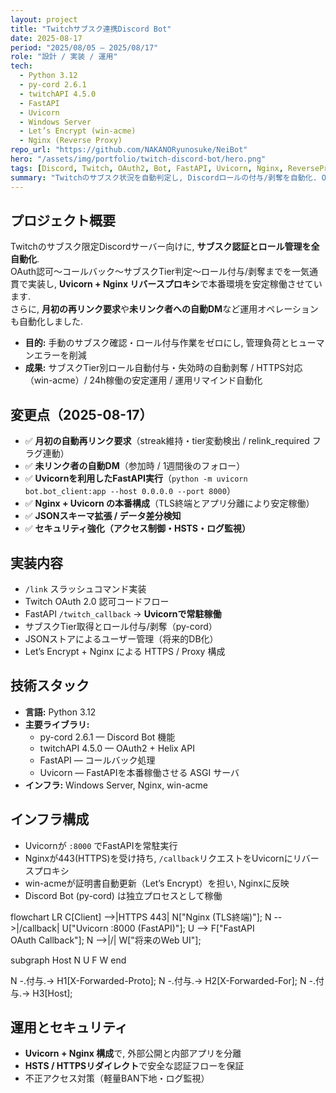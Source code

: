 ```yaml
---
layout: project
title: "Twitchサブスク連携Discord Bot"
date: 2025-08-17
period: "2025/08/05 – 2025/08/17"
role: "設計 / 実装 / 運用"
tech:
  - Python 3.12
  - py-cord 2.6.1
  - twitchAPI 4.5.0
  - FastAPI
  - Uvicorn
  - Windows Server
  - Let’s Encrypt (win-acme)
  - Nginx (Reverse Proxy)
repo_url: "https://github.com/NAKANORyunosuke/NeiBot"
hero: "/assets/img/portfolio/twitch-discord-bot/hero.png"
tags: [Discord, Twitch, OAuth2, Bot, FastAPI, Uvicorn, Nginx, ReverseProxy]
summary: "Twitchのサブスク状況を自動判定し, Discordロールの付与/剥奪を自動化. OAuthリダイレクト〜API連携〜ロール更新, 月初の再リンク要求, 未リンク者への自動DMリマインド, Nginx+Uvicorn構成による本番運用までをエンドツーエンドで実装. "
---
```


## プロジェクト概要
Twitchのサブスク限定Discordサーバー向けに, **サブスク認証とロール管理を全自動化**.   
OAuth認可〜コールバック〜サブスクTier判定〜ロール付与/剥奪までを一気通貫で実装し, **Uvicorn + Nginx リバースプロキシ**で本番環境を安定稼働させています.   
さらに, **月初の再リンク要求**や**未リンク者への自動DM**など運用オペレーションも自動化しました. 

- **目的:** 手動のサブスク確認・ロール付与作業をゼロにし, 管理負荷とヒューマンエラーを削減  
- **成果:** サブスクTier別ロール自動付与・失効時の自動剥奪 / HTTPS対応（win-acme）/ 24h稼働の安定運用 / 運用リマインド自動化

## 変更点（2025-08-17）
- ✅ **月初の自動再リンク要求**（streak維持・tier変動検出 / relink_required フラグ連動）
- ✅ **未リンク者の自動DM**（参加時 / 1週間後のフォロー）
- ✅ **Uvicornを利用したFastAPI実行**（`python -m uvicorn bot.bot_client:app --host 0.0.0.0 --port 8000`）
- ✅ **Nginx + Uvicorn の本番構成**（TLS終端とアプリ分離により安定稼働）
- ✅ **JSONスキーマ拡張 / データ差分検知**
- ✅ **セキュリティ強化（アクセス制御・HSTS・ログ監視）**

## 実装内容
- `/link` スラッシュコマンド実装
- Twitch OAuth 2.0 認可コードフロー
- FastAPI `/twitch_callback` → **Uvicornで常駐稼働**
- サブスクTier取得とロール付与/剥奪（py-cord）
- JSONストアによるユーザー管理（将来的DB化）
- Let’s Encrypt + Nginx による HTTPS / Proxy 構成

## 技術スタック
- **言語:** Python 3.12  
- **主要ライブラリ:**
  - py-cord 2.6.1 — Discord Bot 機能
  - twitchAPI 4.5.0 — OAuth2 + Helix API
  - FastAPI — コールバック処理
  - Uvicorn — FastAPIを本番稼働させる ASGI サーバ
- **インフラ:** Windows Server, Nginx, win-acme

## インフラ構成
- Uvicornが `:8000` でFastAPIを常駐実行  
- Nginxが443(HTTPS)を受け持ち, `/callback`リクエストをUvicornにリバースプロキシ  
- win-acmeが証明書自動更新（Let’s Encrypt）を担い, Nginxに反映  
- Discord Bot (py-cord) は独立プロセスとして稼働

<div class="mermaid" markdown="0">
flowchart LR
  C[Client] -->|HTTPS 443| N["Nginx (TLS終端)"];
  N -->|/callback| U["Uvicorn :8000 (FastAPI)"];
  U --> F["FastAPI<br/>OAuth Callback"];
  N -->|/| W["将来のWeb UI"];

  subgraph Host
    N
    U
    F
    W
  end

  N -.付与.-> H1[X-Forwarded-Proto];
  N -.付与.-> H2[X-Forwarded-For];
  N -.付与.-> H3[Host];
</div>

## 運用とセキュリティ
- **Uvicorn + Nginx 構成**で, 外部公開と内部アプリを分離
- **HSTS / HTTPSリダイレクト**で安全な認証フローを保証
- 不正アクセス対策（軽量BAN下地・ログ監視）

